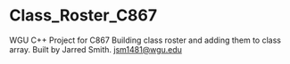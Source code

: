 # Class_Roster_C867
WGU C++ Project for C867 Building class roster and adding them to class array.
Built by Jarred Smith. 
jsm1481@wgu.edu
